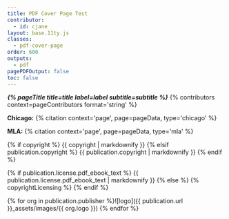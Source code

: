 ```yaml
---
title: PDF Cover Page Test
contributor:
  - id: cjane
layout: base.11ty.js
classes:
  - pdf-cover-page
order: 600
outputs:
  - pdf
pagePDFOutput: false
toc: false
---
```


<div class="pdf-cover-page__header">

***{% pageTitle title=title label=label subtitle=subtitle %}***
{% contributors context=pageContributors format='string' %}

</div>
<div class="pdf-cover-page__citation">

**Chicago:** {% citation context='page', page=pageData, type='chicago' %}

**MLA:** {% citation context='page', page=pageData, type='mla' %}

</div>
<div class="pdf-cover-page__copyright-and-license">

{% if copyright %}
{{ copyright | markdownify }}
{% elsif publication.copyright %}
{{ publication.copyright | markdownify }}
{% endif %}

{% if publication.license.pdf_ebook_text %}
{{ publication.license.pdf_ebook_text | markdownify }}
{% else %}
{% copyrightLicensing %}
{% endif %}

</div>
<div class="pdf-cover-page__publisher-logo">

{% for org in publication.publisher %}![logo]({{ publication.url }}_assets/images/{{ org.logo }}) {% endfor %}

</div>

